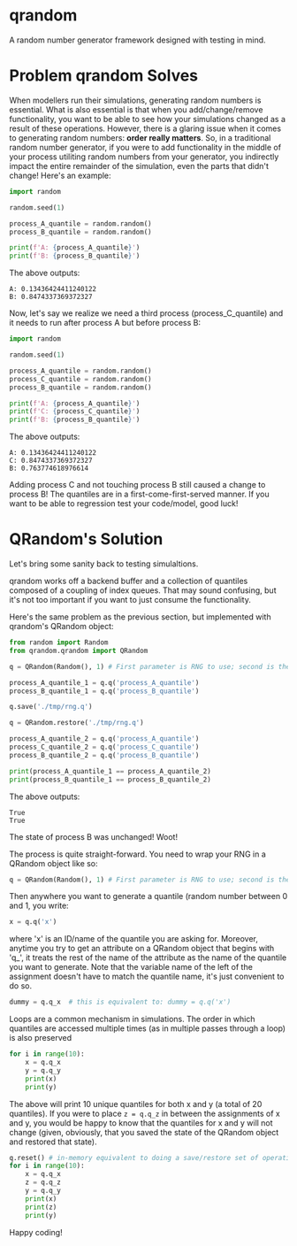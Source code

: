 # qrandom
A random number generator framework designed with testing in mind.

# Problem qrandom Solves
When modellers run their simulations, generating random numbers is essential.  What is also essential is that when you add/change/remove functionality, you want to be able to see how your simulations changed as a result of these operations.  However, there is a glaring issue when it comes to generating random numbers: **order really matters**.  So, in a traditional random number generator, if you were to add functionality in the middle of your process utiliting random numbers from your generator, you indirectly impact the entire remainder of the simulation, even the parts that didn't change!  Here's an example:

```python
import random

random.seed(1)

process_A_quantile = random.random()
process_B_quantile = random.random()

print(f'A: {process_A_quantile}')
print(f'B: {process_B_quantile}')
```

The above outputs:

```
A: 0.13436424411240122
B: 0.8474337369372327
```

Now, let's say we realize we need a third process (process_C_quantile)  and it needs to run after process A but before process B:
```python
import random

random.seed(1)

process_A_quantile = random.random()
process_C_quantile = random.random()
process_B_quantile = random.random()

print(f'A: {process_A_quantile}')
print(f'C: {process_C_quantile}')
print(f'B: {process_B_quantile}')
```
The above outputs:
```
A: 0.13436424411240122
C: 0.8474337369372327
B: 0.763774618976614
```
Adding process C and not touching process B still caused a change to process B!  The quantiles are in a first-come-first-served manner.  If you want to be able to regression test your code/model, good luck!

# QRandom's Solution
Let's bring some sanity back to testing simulaltions.

qrandom works off a backend buffer and a collection of quantiles composed of a coupling of index queues.  That may sound confusing, but it's not too important if you want to just consume the functionality.

Here's the same problem as the previous section, but implemented with qrandom's QRandom object:
```python
from random import Random
from qrandom.qrandom import QRandom

q = QRandom(Random(), 1) # First parameter is RNG to use; second is the seed value

process_A_quantile_1 = q.q('process_A_quantile')
process_B_quantile_1 = q.q('process_B_quantile')

q.save('./tmp/rng.q')

q = QRandom.restore('./tmp/rng.q')

process_A_quantile_2 = q.q('process_A_quantile')
process_C_quantile_2 = q.q('process_C_quantile')
process_B_quantile_2 = q.q('process_B_quantile')

print(process_A_quantile_1 == process_A_quantile_2)
print(process_B_quantile_1 == process_B_quantile_2)
```
The above outputs:
```
True
True
```
The state of process B was unchanged! Woot!

The process is quite straight-forward.  You need to wrap your RNG in a QRandom object like so:
```python
q = QRandom(Random(), 1) # First parameter is RNG to use; second is the seed value
```
Then anywhere you want to generate a quantile (random number between 0 and 1, you write:
```python
x = q.q('x')
```
where 'x' is an ID/name of the quantile you are asking for.  Moreover, anytime you try to get an attribute on a QRandom object that begins with 'q_', it treats the rest of the name of the attribute as the name of the quantile you want to generate. Note that the variable name of the left of the assignment doesn't have to match the quantile name, it's just convenient to do so.
```python
dummy = q.q_x  # this is equivalent to: dummy = q.q('x')
```
Loops are a common mechanism in simulations.  The order in which quantiles are accessed multiple times (as in multiple passes through a loop) is also preserved
```python
for i in range(10):
    x = q.q_x
    y = q.q_y
    print(x)
    print(y)
```
The above will print 10 unique quantiles for both x and y (a total of 20 quantiles).  If you were to place `z = q.q_z` in between the assignments of x and y, you would be happy to know that the quantiles for x and y will not change (given, obviously, that you saved the state of the QRandom object and restored that state).
```python
q.reset() # in-memory equivalent to doing a save/restore set of operations (for testing, mainly)
for i in range(10):
    x = q.q_x
    z = q.q_z
    y = q.q_y
    print(x)
    print(z)
    print(y)
```
Happy coding!
